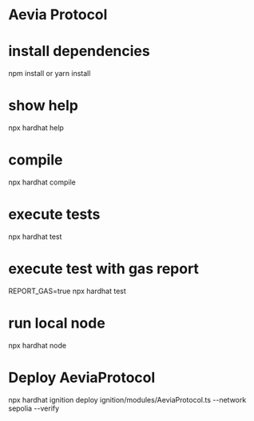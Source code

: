 # Aevia Protocol

# install dependencies
npm install or yarn install

# show help
npx hardhat help

# compile
npx hardhat compile

# execute tests
npx hardhat test

# execute test with gas report
REPORT_GAS=true npx hardhat test

# run local node
npx hardhat node

# Deploy AeviaProtocol
npx hardhat ignition deploy ignition/modules/AeviaProtocol.ts --network sepolia --verify
```
